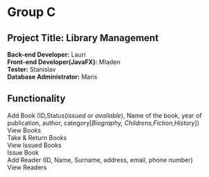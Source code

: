 # Group C<br />
## **Project Title**: Library Management<br />
**Back-end Developer:** Lauri<br />
**Front-end Developer(JavaFX):** Mladen<br />
**Tester:** Stanislav<br />
**Database Administrator:** Maris<br />

## Functionality
Add Book (ID,Status(*issued or available*), Name of the book, year of publication, author, category[*Biography, Childrens,Fiction,History*])<br />
View Books <br />
Take & Return Books<br />
View Issued Books<br />
Issue Book<br />
Add Reader (ID, Name, Surname, address, email, phone number)<br />
View Readers<br />

